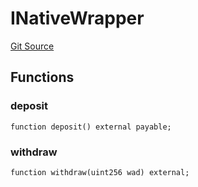 # INativeWrapper
[Git Source](https://github.com/HedgeFarm/smart-farmer/blob/992c3b4a8bc708d23c14656e504528c18f790128/contracts/yield/interface/nativeasset/INativeWrapper.sol)


## Functions
### deposit


```solidity
function deposit() external payable;
```

### withdraw


```solidity
function withdraw(uint256 wad) external;
```

